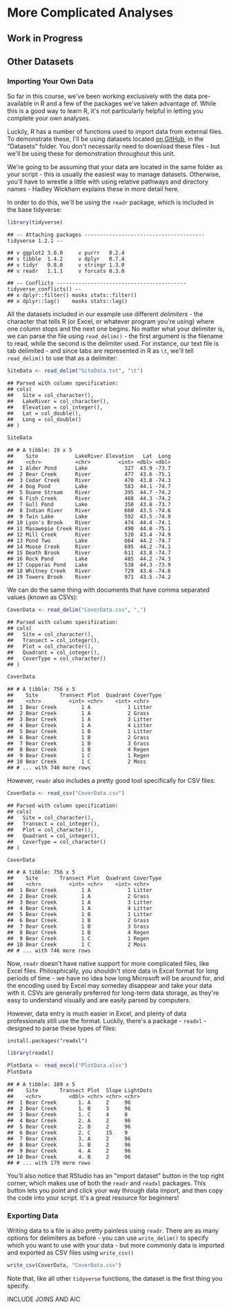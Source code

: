 # More Complicated Analyses
## Work in Progress
## Other Datasets
### Importing Your Own Data
So far in this course, we've been working exclusively with the data pre-available in R and a few of the packages we've taken advantage of. While this is a good way to learn R, it's not particularly helpful in letting you complete your own analyses.

Luckily, R has a number of functions used to import data from external files. To demonstrate these, I'll be using datasets located [on GitHub](https://github.com/mikemahoney218/Unit6Data), in the "Datasets" folder. You don't necessarily need to download these files - but we'll be using these for demonstration throughout this unit.

We're going to be assuming that your data are located in the same folder as your script - this is usually the easiest way to manage datasets. Otherwise, you'll have to wrestle a little with using relative pathways and directory names - Hadley Wickham explains these in more detail here.

In order to do this, we'll be using the ```readr``` package, which is included in the base tidyverse:


```r
library(tidyverse)
```

```
## -- Attaching packages --------------------------------------- tidyverse 1.2.1 --
```

```
## v ggplot2 3.0.0     v purrr   0.2.4
## v tibble  1.4.2     v dplyr   0.7.4
## v tidyr   0.8.0     v stringr 1.3.0
## v readr   1.1.1     v forcats 0.3.0
```

```
## -- Conflicts ------------------------------------------ tidyverse_conflicts() --
## x dplyr::filter() masks stats::filter()
## x dplyr::lag()    masks stats::lag()
```

All the datasets included in our example use different _delimiters_ - the character that tells R (or Excel, or whatever program you're using) where one column stops and the next one begins. No matter what your delimiter is, we can parse the file using ```read_delim()``` - the first argument is the filename to read, while the second is the delimiter used. For instance, our text file is tab delimited - and since tabs are represented in R as ```\t```, we'll tell ```read_delim()``` to use that as a delimiter:


```r
SiteData <- read_delim("SiteData.txt", "\t")
```

```
## Parsed with column specification:
## cols(
##   Site = col_character(),
##   LakeRiver = col_character(),
##   Elevation = col_integer(),
##   Lat = col_double(),
##   Long = col_double()
## )
```

```r
SiteData
```

```
## # A tibble: 19 x 5
##    Site            LakeRiver Elevation   Lat  Long
##    <chr>           <chr>         <int> <dbl> <dbl>
##  1 Alder Pond      Lake            327  43.9 -73.7
##  2 Bear Creek      River           477  43.6 -75.1
##  3 Cedar Creek     River           470  43.8 -74.3
##  4 Dog Pond        Lake            583  44.1 -74.7
##  5 Duane Stream    River           395  44.7 -74.2
##  6 Fish Creek      River           468  44.3 -74.2
##  7 Gull Pond       Lake            350  43.8 -73.7
##  8 Indian River    River           660  43.5 -74.6
##  9 Twin Lake       Lake            592  43.5 -74.9
## 10 Lyon's Brook    River           474  44.4 -74.1
## 11 Masawepie Creek River           490  44.0 -75.1
## 12 Mill Creek      River           520  43.4 -74.9
## 13 Pond Two        Lake            664  44.2 -74.7
## 14 Moose Creek     River           695  44.2 -74.1
## 15 Death Brook     River           611  43.8 -74.7
## 16 Rock Pond       Lake            485  44.2 -74.3
## 17 Copperas Pond   Lake            538  44.3 -73.9
## 18 Whitney Creek   River           729  43.6 -74.6
## 19 Towers Brook    River           971  43.5 -74.2
```

We can do the same thing with documents that have comma separated values (known as CSVs):


```r
CoverData <- read_delim("CoverData.csv", ",")
```

```
## Parsed with column specification:
## cols(
##   Site = col_character(),
##   Transect = col_integer(),
##   Plot = col_character(),
##   Quadrant = col_integer(),
##   CoverType = col_character()
## )
```

```r
CoverData
```

```
## # A tibble: 756 x 5
##    Site       Transect Plot  Quadrant CoverType
##    <chr>         <int> <chr>    <int> <chr>    
##  1 Bear Creek        1 A            1 Litter   
##  2 Bear Creek        1 A            2 Grass    
##  3 Bear Creek        1 A            3 Litter   
##  4 Bear Creek        1 A            4 Litter   
##  5 Bear Creek        1 B            1 Litter   
##  6 Bear Creek        1 B            2 Grass    
##  7 Bear Creek        1 B            3 Grass    
##  8 Bear Creek        1 B            4 Regen    
##  9 Bear Creek        1 C            1 Regen    
## 10 Bear Creek        1 C            2 Moss     
## # ... with 746 more rows
```

However, ```readr``` also includes a pretty good tool specifically for CSV files:


```r
CoverData <- read_csv("CoverData.csv")
```

```
## Parsed with column specification:
## cols(
##   Site = col_character(),
##   Transect = col_integer(),
##   Plot = col_character(),
##   Quadrant = col_integer(),
##   CoverType = col_character()
## )
```

```r
CoverData
```

```
## # A tibble: 756 x 5
##    Site       Transect Plot  Quadrant CoverType
##    <chr>         <int> <chr>    <int> <chr>    
##  1 Bear Creek        1 A            1 Litter   
##  2 Bear Creek        1 A            2 Grass    
##  3 Bear Creek        1 A            3 Litter   
##  4 Bear Creek        1 A            4 Litter   
##  5 Bear Creek        1 B            1 Litter   
##  6 Bear Creek        1 B            2 Grass    
##  7 Bear Creek        1 B            3 Grass    
##  8 Bear Creek        1 B            4 Regen    
##  9 Bear Creek        1 C            1 Regen    
## 10 Bear Creek        1 C            2 Moss     
## # ... with 746 more rows
```

Now, ```readr``` doesn't have native support for more complicated files, like Excel files. Philosphically, you shouldn't store data in Excel format for long periods of time - we have no idea how long Microsoft will be around for, and the encoding used by Excel may someday disappear and take your data with it. CSVs are generally preferred for long-term data storage, as they're easy to understand visually and are easily parsed by computers.

However, data entry is much easier in Excel, and plenty of data professionals still use the format. Luckily, there's a package - ```readxl``` - designed to parse these types of files:
```
install.packages("readxl")
```


```r
library(readxl)
```


```r
PlotData <- read_excel("PlotData.xlsx")
PlotData
```

```
## # A tibble: 189 x 5
##    Site       Transect Plot  Slope LightDots
##    <chr>         <dbl> <chr> <chr> <chr>    
##  1 Bear Creek       1. A     2     96       
##  2 Bear Creek       1. B     3     96       
##  3 Bear Creek       1. C     4     8        
##  4 Bear Creek       2. A     2     96       
##  5 Bear Creek       2. B     2     96       
##  6 Bear Creek       2. C     15    9        
##  7 Bear Creek       3. A     2     96       
##  8 Bear Creek       3. B     2     96       
##  9 Bear Creek       4. A     2     96       
## 10 Bear Creek       4. B     2     96       
## # ... with 179 more rows
```

You'll also notice that RStudio has an "import dataset" button in the top right corner, which makes use of both the ```readr``` and ```readxl``` packages. This button lets you point and click your way through data import, and then copy the code into your script. It's a great resource for beginners!

### Exporting Data
Writing data to a file is also pretty painless using ```readr```. There are as many options for delimiters as before - you can use ```write_delim()``` to specify which you want to use with your data - but more commonly data is imported and exported as CSV files using ```write_csv()```


```r
write_csv(CoverData, "CoverData.csv")
```

Note that, like all other ```tidyverse``` functions, the dataset is the first thing you specify.


INCLUDE JOINS
AND AIC




